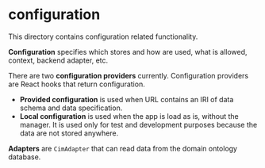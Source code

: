 # configuration

This directory contains configuration related functionality.

**Configuration** specifies which stores and how are used, what is allowed, context, backend adapter, etc.

There are two **configuration providers** currently. Configuration providers are React hooks that return configuration.
- **Provided configuration** is used when URL contains an IRI of data schema and data specification.
- **Local configuration** is used when the app is load as is, without the manager. It is used only for test and development purposes because the data are not stored anywhere.

**Adapters** are `CimAdapter` that can read data from the domain ontology database.
